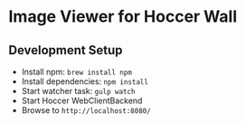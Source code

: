 # Image Viewer for Hoccer Wall

## Development Setup

* Install npm: `brew install npm`
* Install dependencies: `npm install`
* Start watcher task: `gulp watch`
* Start Hoccer WebClientBackend
* Browse to `http://localhost:8080/`
